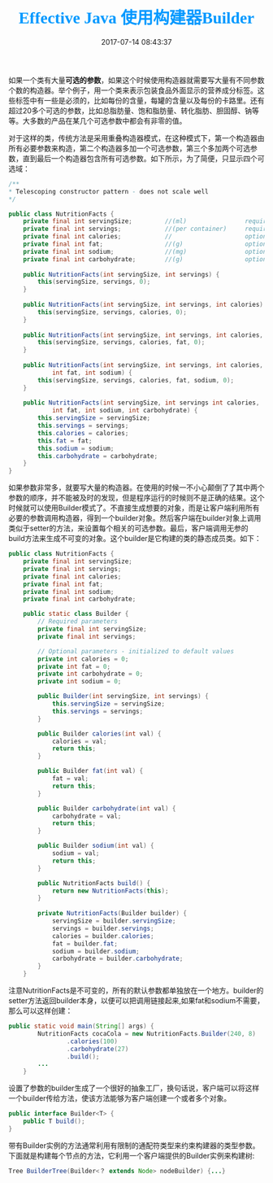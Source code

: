 ﻿---
title: <font color=#0099ff size=6 face="微软雅黑">Effective Java 使用构建器Builder</font>
date: 2017-07-14 08:43:37
categories: java读书笔记
tags: [Java,经验之谈,高效开发, Builder]
---

如果一个类有大量**可选的参数**，如果这个时候使用构造器就需要写大量有不同参数个数的构造器。举个例子，用一个类来表示包装食品外面显示的营养成分标签。这些标签中有一些是必须的，比如每份的含量，每罐的含量以及每份的卡路里。还有超过20多个可选的参数，比如总脂肪量、饱和脂肪量、转化脂肪、胆固醇、钠等等。大多数的产品在某几个可选参数中都会有非零的值。

对于这样的类，传统方法是采用重叠构造器模式，在这种模式下，第一个构造器由所有必要参数来构造，第二个构造器多加一个可选参数，第三个多加两个可选参数，直到最后一个构造器包含所有可选参数。如下所示，为了简便，只显示四个可选域：

```java
/**
* Telescoping constructor pattern - does not scale well
*/

public class NutritionFacts {
    private final int servingSize;         //(ml)                required
    private final int servings;            //(per container)     required
    private final int calories;            //                    optional
    private final int fat;                 //(g)                 optional
    private final int sodium;              //(mg)                optional
    private final int carbohydrate;        //(g)                 optional
    
    public NutritionFacts(int servingSize, int servings) {
        this(servingSize, servings, 0);
    }
    
    public NutritionFacts(int servingSize, int servings, int calories) {
        this(servingSize, servings, calories, 0);
    }
    
    public NutritionFacts(int servingSize, int servings, int calories, int fat) {
        this(servingSize, servings, calories, fat, 0);
    }
    
    public NutritionFacts(int servingSize, int servings, int calories,
            int fat, int sodium) {
        this(servingSize, servings, calories, fat, sodium, 0);
    }
    
    public NutritionFacts(int servingSize, int servings int calories,
            int fat, int sodium, int carbohydrate) {
        this.servingSize = servingSize;
        this.servings = servings;
        this.calories = calories;
        this.fat = fat;
        this.sodium = sodium;
        this.carbohydrate = carbohydrate;
    }
}
```
如果参数非常多，就要写大量的构造器。在使用的时候一不小心颠倒了了其中两个参数的顺序，并不能被及时的发现，但是程序运行的时候则不是正确的结果。这个时候就可以使用Builder模式了。不直接生成想要的对象，而是让客户端利用所有必要的参数调用构造器，得到一个builder对象。然后客户端在builder对象上调用类似于setter的方法，来设置每个相关的可选参数。最后，客户端调用无参的build方法来生成不可变的对象。这个builder是它构建的类的静态成员类。如下：

```java
public class NutritionFacts {
	private final int servingSize;
	private final int servings;
	private final int calories;
	private final int fat;
	private final int sodium;
	private final int carbohydrate;

	public static class Builder {
		// Required parameters
		private final int servingSize;
		private final int servings;

		// Optional parameters - initialized to default values
		private int calories = 0;
		private int fat = 0;
		private int carbohydrate = 0;
		private int sodium = 0;

		public Builder(int servingSize, int servings) {
			this.servingSize = servingSize;
			this.servings = servings;
		}

		public Builder calories(int val) {
			calories = val;
			return this;
		}

		public Builder fat(int val) {
			fat = val;
			return this;
		}

		public Builder carbohydrate(int val) {
			carbohydrate = val;
			return this;
		}

		public Builder sodium(int val) {
			sodium = val;
			return this;
		}

		public NutritionFacts build() {
			return new NutritionFacts(this);
		}
		
		private NutritionFacts(Builder builder) {
    		servingSize = builder.servingSize;
    		servings = builder.servings;
    		calories = builder.calories;
    		fat = builder.fat;
    		sodium = builder.sodium;
    		carbohydrate = builder.carbohydrate;
	    }
	}
```
注意NutritionFacts是不可变的，所有的默认参数都单独放在一个地方。builder的setter方法返回builder本身，以便可以把调用链接起来,如果fat和sodium不需要，那么可以这样创建：

```java
public static void main(String[] args) {
		NutritionFacts cocaCola = new NutritionFacts.Builder(240, 8)
				.calories(100)
				.carbohydrate(27)
				.build();
		...
	}
```
设置了参数的builder生成了一个很好的抽象工厂，换句话说，客户端可以将这样一个builder传给方法，使该方法能够为客户端创建一个或者多个对象。

```java
public interface Builder<T> {
    public T build();
}
```
带有Builder实例的方法通常利用有限制的通配符类型来约束构建器的类型参数。下面就是构建每个节点的方法，它利用一个客户端提供的Builder实例来构建树:

```java
Tree BuilderTree(Builder<？ extends Node> nodeBuilder) {...}
```
